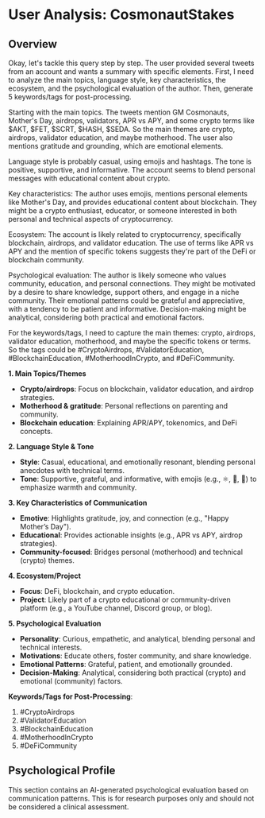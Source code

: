 # User Analysis: CosmonautStakes

## Overview

<think>
Okay, let's tackle this query step by step. The user provided several tweets from an account and wants a summary with specific elements. First, I need to analyze the main topics, language style, key characteristics, the ecosystem, and the psychological evaluation of the author. Then, generate 5 keywords/tags for post-processing.

Starting with the main topics. The tweets mention GM Cosmonauts, Mother's Day, airdrops, validators, APR vs APY, and some crypto terms like $AKT, $FET, $SCRT, $HASH, $SEDA. So the main themes are crypto, airdrops, validator education, and maybe motherhood. The user also mentions gratitude and grounding, which are emotional elements.

Language style is probably casual, using emojis and hashtags. The tone is positive, supportive, and informative. The account seems to blend personal messages with educational content about crypto.

Key characteristics: The author uses emojis, mentions personal elements like Mother's Day, and provides educational content about blockchain. They might be a crypto enthusiast, educator, or someone interested in both personal and technical aspects of cryptocurrency.

Ecosystem: The account is likely related to cryptocurrency, specifically blockchain, airdrops, and validator education. The use of terms like APR vs APY and the mention of specific tokens suggests they're part of the DeFi or blockchain community.

Psychological evaluation: The author is likely someone who values community, education, and personal connections. They might be motivated by a desire to share knowledge, support others, and engage in a niche community. Their emotional patterns could be grateful and appreciative, with a tendency to be patient and informative. Decision-making might be analytical, considering both practical and emotional factors.

For the keywords/tags, I need to capture the main themes: crypto, airdrops, validator education, motherhood, and maybe the specific tokens or terms. So the tags could be #CryptoAirdrops, #ValidatorEducation, #BlockchainEducation, #MotherhoodInCrypto, and #DeFiCommunity.
</think>

**1. Main Topics/Themes**  
- **Crypto/airdrops**: Focus on blockchain, validator education, and airdrop strategies.  
- **Motherhood & gratitude**: Personal reflections on parenting and community.  
- **Blockchain education**: Explaining APR/APY, tokenomics, and DeFi concepts.  

**2. Language Style & Tone**  
- **Style**: Casual, educational, and emotionally resonant, blending personal anecdotes with technical terms.  
- **Tone**: Supportive, grateful, and informative, with emojis (e.g., ⚛️, 💐, 🌟) to emphasize warmth and community.  

**3. Key Characteristics of Communication**  
- **Emotive**: Highlights gratitude, joy, and connection (e.g., "Happy Mother’s Day").  
- **Educational**: Provides actionable insights (e.g., APR vs APY, airdrop strategies).  
- **Community-focused**: Bridges personal (motherhood) and technical (crypto) themes.  

**4. Ecosystem/Project**  
- **Focus**: DeFi, blockchain, and crypto education.  
- **Project**: Likely part of a crypto educational or community-driven platform (e.g., a YouTube channel, Discord group, or blog).  

**5. Psychological Evaluation**  
- **Personality**: Curious, empathetic, and analytical, blending personal and technical interests.  
- **Motivations**: Educate others, foster community, and share knowledge.  
- **Emotional Patterns**: Grateful, patient, and emotionally grounded.  
- **Decision-Making**: Analytical, considering both practical (crypto) and emotional (community) factors.  

**Keywords/Tags for Post-Processing**:  
1. #CryptoAirdrops  
2. #ValidatorEducation  
3. #BlockchainEducation  
4. #MotherhoodInCrypto  
5. #DeFiCommunity

## Psychological Profile

This section contains an AI-generated psychological evaluation based on communication patterns. This is for research purposes only and should not be considered a clinical assessment.